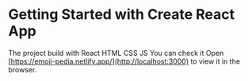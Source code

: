 # Getting Started with Create React App
The project build with React HTML CSS JS
You can check it 
Open [https://emoji-pedia.netlify.app/](http://localhost:3000) to view it in the browser.

